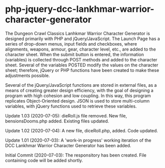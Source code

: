 # php-jquery-dcc-lankhmar-warrior-character-generator
The Dungeon Crawl Classics Lanhkmar Warrior Character Generator is designed primarily with PHP and jQuery/JavaScript. The Launch Page has a series of drop-down menus, input fields and checkboxes, where alignments, weapons, armour, gear, character level, etc., are added to the character sheet. When the submit button is entered, the information (variables) is collected through POST methods and added to the character sheet. Several of the variables POSTED modify the values on the character sheet; therefore, jQuery or PHP functions have been created to make these adjustments possible. 

Several of the jQuery/JavaScript functions are stored in external files, as a means of creating greater design efficiency, with the goal of designing a program with high cohesion and low coupling. In this way, this program replicates Object-Oriented design. JSON is used to store multi-column variables, with jQuery functions used to retrieve these variables.

Update 1.03 (2020-07-05):  dieRoll.js file removed.  New file, bensionsDooms.php added.  Existing files updated.

Update 1.02 (2020-07-04):  A new file, diceRoll.php, added.  Code updated.

Update 1.01 (2020-07-03):  A 'work-in progress' working iteration of the DCC Lankhmar Warrior Character Generator has been added.

Initial Commit (2020-07-03):  The responsitory has been created.  File containing code will be added shortly.

